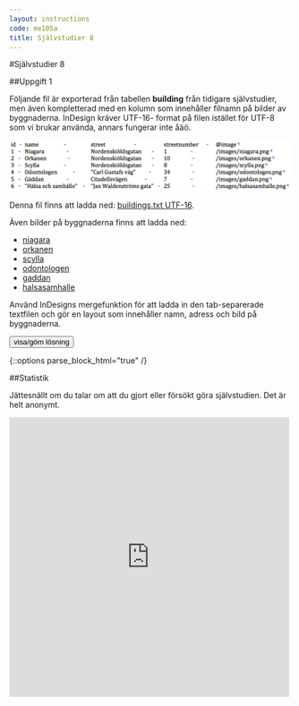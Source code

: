 ```yaml
---
layout: instructions
code: me105a
title: Självstudier 8
---
```


<style>
table {border-collapse: collapse;font-size:smaller}
th, td {border: 1px solid #BBBBBB}
th, td {text-align:left}
th, td {padding: 6px;}
</style>

<script>
  var toggle = function(id) {
  var mydiv = document.getElementById(id);
  if (mydiv.style.display === 'block' || mydiv.style.display === '')
    mydiv.style.display = 'none';
  else
    mydiv.style.display = 'block'
  }
</script>


#Självstudier 8

##Uppgift 1

Följande fil är exporterad från tabellen **building** från tidigare självstudier, men även kompletterad med en kolumn som innehåller filnamn på bilder av byggnaderna. InDesign kräver UTF-16- format på filen istället för UTF-8 som vi brukar använda, annars fungerar inte åäö.

![](im8/exportfil.png)

Denna fil finns att ladda ned: [buildings.txt UTF-16](buildings.txt). 

Även bilder på byggnaderna finns att ladda ned:

- [niagara](im8/niagara.png)
- [orkanen](im8/orkanen.png)
- [scylla](im8/scylla.png)
- [odontologen](im8/odontologen.png)
- [gaddan](im8/gaddan.png)
- [halsasamhalle](im8/halsasamhalle.png)

Använd InDesigns mergefunktion för att ladda in den tab-separerade textfilen och gör en layout som innehåller namn, adress och bild på byggnaderna. 

<!--START SHOW/HIDE-->
<input type="button" value="visa/göm lösning" onclick="toggle('answer1');">

{::options parse_block_html="true" /}
<div id="answer1" style="display:none">

Följande InDesign-mall läser in buildings.txt och skapar en layout:

[buildings.indd](buildings.indd)

![](im8/buildings.png)

Resultatet av en datamerge blir följande fil:

[buildings_result.indd](buildings_result.indd)

![](im8/buildings_result.png)

</div>
<!--END SHOW/HIDE-->


##Statistik

Jättesnällt om du talar om att du gjort eller försökt göra självstudien. Det är helt anonymt.

<iframe frameborder="0" src="http://ddwap.mah.se/k3bope/me105a/self/result.php?thisstudy=8" width="500" height="500">
</iframe>

